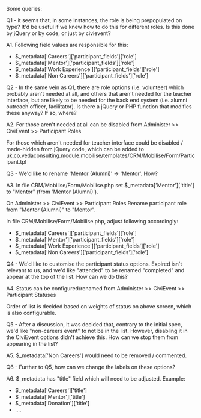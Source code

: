Some queries: 

Q1 - it seems that, in some instances, the role is being prepopulated on type? It'd be useful if we knew how to do this for different roles. Is this done by jQuery or by code, or just by civievent?

A1. Following field values are responsible for this:
- $_metadata['Careers']['participant_fields']['role'] 
- $_metadata['Mentor']['participant_fields']['role'] 
- $_metadata['Work Experience']['participant_fields']['role']
- $_metadata['Non Careers']['participant_fields']['role'] 

Q2 - In the same vein as Q1, there are role options (i.e. volunteer) which probably aren't needed at all, and others that aren't needed for the teacher interface, but are likely to be needed for the back end system (i.e. alumni outreach officer, facilitator). Is there a jQuery or PHP function that modifies these anyway? If so, where?

A2. For those aren't needed at all can be disabled from 
Administer >>  CiviEvent >> Participant Roles

For those which aren't needed for teacher interface could be disabled / made-hidden from jQuery code, which can be added to 
uk.co.vedaconsulting.module.mobilise/templates/CRM/Mobilise/Form/Participant.tpl

Q3 - We'd like to rename 'Mentor (Alumni)' -> 'Mentor'. How?

A3. 
In file CRM/Mobilise/Form/Mobilise.php set $_metadata['Mentor']['title'] to "Mentor" (from 'Mentor (Alumni)').

On Administer >>  CiviEvent >> Participant Roles
Rename participant role from "Mentor (Alumni)" to "Mentor".

In file CRM/Mobilise/Form/Mobilise.php, adjust following accordingly: 
- $_metadata['Careers']['participant_fields']['role'] 
- $_metadata['Mentor']['participant_fields']['role'] 
- $_metadata['Work Experience']['participant_fields']['role']
- $_metadata['Non Careers']['participant_fields']['role'] 

Q4 - We'd like to customise the participant status options. Expired isn't relevant to us, and we'd like "attended" to be renamed "completed" and appear at the top of the list. How can we do this?

A4. Status can be configured/renamed from
Administer >>  CiviEvent >> Participant Statuses

Order of list is decided based on weights of status on above screen, which is also configurable.

Q5 - After a discussion, it was decided that, contrary to the initial spec, we'd like "non-careers event" to not be in the list. However, disabling it in the CiviEvent options didn't achieve this. How can we stop them from appearing in the list?

A5. $_metadata['Non Careers'] would need to be removed / commented.

Q6 - Further to Q5, how can we change the labels on these options?

A6. $_metadata has "title" field which will need to be adjusted.
Example:
- $_metadata['Careers']['title']
- $_metadata['Mentor']['title']
- $_metadata['Donation']['title']
- .... 
